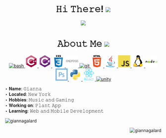 <!-- introduction -->
<h1 align="center">𝙷𝚒 𝚃𝚑𝚎𝚛𝚎! <img src="https://media.tenor.com/images/4d512c104adc84aeb76257fe8c232989/tenor.gif" width="30px"></h1>
<!-- gif  -->
<p align = "center">
<img src ="https://user-images.githubusercontent.com/80483712/126827900-4340dd5e-f3b0-4be5-a26d-582f18f7ce7e.gif">
</p>

<!-- about me  -->
<h1 align="center">𝙰𝚋𝚘𝚞𝚝 𝙼𝚎 <img src="https://31.media.tumblr.com/76470f55efbc8cc7ec81778d18febc91/tumblr_mwn4rvyG4O1t2jjpjo1_500.gif" width="50"></h1>
<p align="center"> <a href="https://www.gnu.org/software/bash/" target="_blank"> <img src="https://www.vectorlogo.zone/logos/gnu_bash/gnu_bash-icon.svg" alt="bash" width="40" height="40"/> </a> <a href="https://www.w3schools.com/cpp/" target="_blank"> <img src="https://raw.githubusercontent.com/devicons/devicon/master/icons/cplusplus/cplusplus-original.svg" alt="cplusplus" width="40" height="40"/> </a> <a href="https://www.w3schools.com/cs/" target="_blank"> <img src="https://raw.githubusercontent.com/devicons/devicon/master/icons/csharp/csharp-original.svg" alt="csharp" width="40" height="40"/> </a> <a href="https://www.w3schools.com/css/" target="_blank"> <img src="https://raw.githubusercontent.com/devicons/devicon/master/icons/css3/css3-original-wordmark.svg" alt="css3" width="40" height="40"/> </a> <a href="https://expressjs.com" target="_blank"> <img src="https://raw.githubusercontent.com/devicons/devicon/master/icons/express/express-original-wordmark.svg" alt="express" width="40" height="40"/> </<a> <a href="https://git-scm.com/" target="_blank"> <img src="https://www.vectorlogo.zone/logos/git-scm/git-scm-icon.svg" alt="git" width="40" height="40"/> </a> <a href="https://www.w3.org/html/" target="_blank"> <img src="https://raw.githubusercontent.com/devicons/devicon/master/icons/html5/html5-original-wordmark.svg" alt="html5" width="40" height="40"/> </a> <a href="https://www.java.com" target="_blank"> <img src="https://raw.githubusercontent.com/devicons/devicon/master/icons/java/java-original.svg" alt="java" width="40" height="40"/> </a> <a href="https://developer.mozilla.org/en-US/docs/Web/JavaScript" target="_blank"> <img src="https://raw.githubusercontent.com/devicons/devicon/master/icons/javascript/javascript-original.svg" alt="javascript" width="40" height="40"/> </a> <a href="https://www.linux.org/" target="_blank"> <img src="https://raw.githubusercontent.com/devicons/devicon/master/icons/linux/linux-original.svg" alt="linux" width="40" height="40"/> </a> <a href="https://nodejs.org" target="_blank"> <img src="https://raw.githubusercontent.com/devicons/devicon/master/icons/nodejs/nodejs-original-wordmark.svg" alt="nodejs" width="40" height="40"/> </a> <a href="https://www.photoshop.com/en" target="_blank"> <img src="https://raw.githubusercontent.com/devicons/devicon/master/icons/photoshop/photoshop-line.svg" alt="photoshop" width="40" height="40"/> </a> <a href="https://www.python.org" target="_blank"> <img src="https://raw.githubusercontent.com/devicons/devicon/master/icons/python/python-original.svg" alt="python" width="40" height="40"/> </a> <a href="https://reactjs.org/" target="_blank"> <img src="https://raw.githubusercontent.com/devicons/devicon/master/icons/react/react-original-wordmark.svg" alt="react" width="40" height="40"/> </a> </a> <a href="https://unity.com/" target="_blank"> <img src="https://www.vectorlogo.zone/logos/unity3d/unity3d-icon.svg" alt="unity" width="40" height="40"/> </a> </p>


‣ 𝐍𝐚𝐦𝐞: 𝙶𝚒𝚊𝚗𝚗𝚊   
‣ 𝐋𝐨𝐜𝐚𝐭𝐞𝐝: 𝙽𝚎𝚠 𝚈𝚘𝚛𝚔  
‣ 𝐇𝐨𝐛𝐛𝐢𝐞𝐬: 𝙼𝚞𝚜𝚒𝚌 𝚊𝚗𝚍 𝙶𝚊𝚖𝚒𝚗𝚐  
‣ 𝐖𝐨𝐫𝐤𝐢𝐧𝐠 𝐨𝐧: 𝙿𝚕𝚊𝚗𝚝 𝙰𝚙𝚙  
‣ 𝐋𝐞𝐚𝐫𝐧𝐢𝐧𝐠: 𝚆𝚎𝚋 𝚊𝚗𝚍 𝙼𝚘𝚋𝚒𝚕𝚎 𝙳𝚎𝚟𝚎𝚕𝚘𝚙𝚖𝚎𝚗𝚝 




<!-- connect with me **put at bottom** -->

<p><img align="left" src="https://github-readme-stats.vercel.app/api?username=giannagalard&show_icons=true&locale=en&theme=outrun" alt="giannagalard" /></p>
&nbsp  
<p><img align="right" src="https://github-readme-stats.vercel.app/api/top-langs?username=giannagalard&show_icons=true&locale=en&layout=compact&theme=outrun" alt="giannagalard" /></p>


